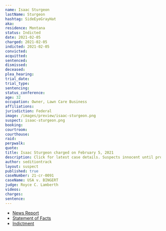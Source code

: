 ```yaml
---
name: Isaac Sturgeon
lastName: Sturgeon
hashtag: SideEyeGrayHat
aka:
residence: Montana
status: Indicted
date: 2021-02-05
charged: 2021-02-05
indicted: 2021-02-05
convicted:
acquitted:
sentenced:
dismissed:
deceased:
plea_hearing:
trial_date:
trial_type:
sentencing:
status_conference:
age: 32
occupation: Owner, Lawn Care Business
affiliations:
jurisdiction: Federal
image: /images/preview/isaac-sturgeon.png
suspect: isaac-sturgeon.png
booking:
courtroom:
courthouse:
raid:
perpwalk:
quote:
title: Isaac Sturgeon charged on February 5, 2021
description: Click for latest case details. Suspects innocent until proven guilty.
author: seditiontrack
layout: suspect
published: true
caseNumber: 21-cr-0091
caseName: USA v. BINGERT
judge: Royce C. Lamberth
videos:
charges:
sentence:
---
```

- [News Report](https://bbcbreakingnews.com/capitol-rioter-isaac-sturgeon-is-arrested-by-fbi-at-jfk-after-being-deported-from-kenya/)
- [Statement of Facts](https://extremism.gwu.edu/sites/g/files/zaxdzs2191/f/Isaac%20Steve%20Sturgeon%20Affidavit%20in%20Support%20of%20Removal.pdf)
- [Indictment](https://www.justice.gov/usao-dc/case-multi-defendant/file/1377921/download)
